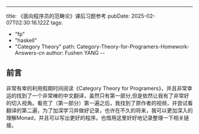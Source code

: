 ---
title: 《面向程序员的范畴论》课后习题参考
pubDate: 2025-02-07T02:30:16.122Z
tags:
  - "fp"
  - "haskell"
  - "Category Theory"
path: Category-Theory-for-Programers-Homework-Answers-cn
author: Fushen YANG
--

## 前言

非常有幸的利用假期时间阅读《Category Theory for Programers》，并且非常幸运的找到了一个非常棒的中文翻译，虽然只有第一部分,但是依然让我有了非常好的切入视角。看完了（第一部分）第一遍之后，我找到了原作者的视频，并尝试看翻译的第二遍，为了加深学习并做好记录，也许在不久的将来，我可以更加深入的理解Monad，并且可以写出更好的程序。也借用这里好好地记录整理一下相关链接。
